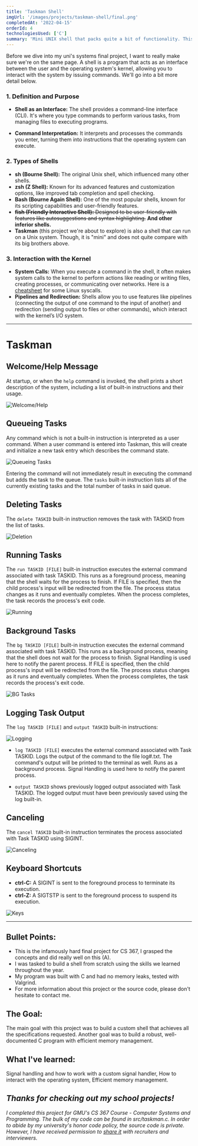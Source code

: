 ```yaml
---
title: 'Taskman Shell'
imgUrl: '/images/projects/taskman-shell/final.png'
completedAt: '2022-04-15'
orderId: 4
technologiesUsed: ['C']
summary: 'Mini UNIX shell that packs quite a bit of functionality. This project taught me the basics of operating systems. I hope you can learn something from this article!'
---
```


Before we dive into my uni's systems final project, I want to really make sure we're on the same page. A shell is a program that acts as an interface between the user and the operating system's kernel, allowing you to interact with the system by issuing commands. We'll go into a bit more detail below.

### 1. Definition and Purpose

- **Shell as an Interface:** The shell provides a command-line interface (CLI). It's where you type commands to perform various tasks, from managing files to executing programs.

- **Command Interpretation:** It interprets and processes the commands you enter, turning them into instructions that the operating system can execute.

### 2. Types of Shells

- **sh (Bourne Shell):** The original Unix shell, which influenced many other shells.
- **zsh (Z Shell):** Known for its advanced features and customization options, like improved tab completion and spell checking.
- **Bash (Bourne Again Shell):** One of the most popular shells, known for its scripting capabilities and user-friendly features.
- ~~**fish (Friendly Interactive Shell):** Designed to be user-friendly with features like autosuggestions and syntax highlighting.~~ **And other inferior shells.**
- **Taskman** (this project we're about to explore) is also a shell that can run on a Unix system. Though, it is "mini" and does not quite compare with its big brothers above.

### 3. Interaction with the Kernel

- **System Calls:** When you execute a command in the shell, it often makes system calls to the kernel to perform actions like reading or writing files, creating processes, or communicating over networks. Here is a [cheatsheet](https://www.cheat-sheets.org/saved-copy/Linux_Syscall_quickref.pdf) for some Linux syscalls.
- **Pipelines and Redirection:** Shells allow you to use features like pipelines (connecting the output of one command to the input of another) and redirection (sending output to files or other commands), which interact with the kernel’s I/O system.

---

# Taskman

## Welcome/Help Message

At startup, or when the `help` command is invoked, the shell prints a short description of the system, including a list of built-in instructions and their usage.

![Welcome/Help](/images/projects/taskman-shell/shell.png)

## Queueing Tasks

Any command which is not a built-in instruction is interpreted as a user command. When a user command is entered into Taskman, this will create and initialize a new task entry which describes the command state.

![Queueing Tasks](/images/projects/taskman-shell/tasks.png)

Entering the command will not immediately result in executing the command but adds the task to the queue. The `tasks` built-in instruction lists all of the currently existing tasks and the total number of tasks in said queue.

## Deleting Tasks

The `delete TASKID` built-in instruction removes the task with TASKID from the list of tasks.

![Deletion](/images/projects/taskman-shell/delete.png)

## Running Tasks

The `run TASKID [FILE]` built-in instruction executes the external command associated with task TASKID. This runs as a foreground process, meaning that the shell waits for the process to finish. If FILE is specified, then the child process's input will be redirected from the file. The process status changes as it runs and eventually completes. When the process completes, the task records the process's exit code.

![Running](/images/projects/taskman-shell/run.png)

## Background Tasks

The `bg TASKID [FILE]` built-in instruction executes the external command associated with task TASKID. This runs as a background process, meaning that the shell does not wait for the process to finish. Signal Handling is used here to notify the parent process. If FILE is specified, then the child process's input will be redirected from the file. The process status changes as it runs and eventually completes. When the process completes, the task records the process's exit code.

![BG Tasks](/images/projects/taskman-shell/bg.png)

## Logging Task Output

The `log TASKID [FILE]` and `output TASKID` built-in instructions:

![Logging](/images/projects/taskman-shell/log.png)

- `log TASKID [FILE]` executes the external command associated with Task TASKID. Logs the output of the command to the file log#.txt. The command's output will be printed to the terminal as well. Runs as a background process. Signal Handling is used here to notify the parent process.

- `output TASKID` shows previously logged output associated with Task TASKID. The logged output must have been previously saved using the log built-in.

## Canceling

The `cancel TASKID` built-in instruction terminates the process associated with Task TASKID using SIGINT.

![Canceling](/images/projects/taskman-shell/cancel.png)

## Keyboard Shortcuts

- **ctrl-C:** A SIGINT is sent to the foreground process to terminate its execution.
- **ctrl-Z:** A SIGTSTP is sent to the foreground process to suspend its execution.

![Keys](/images/projects/taskman-shell/ctrl-z.png)

---

## Bullet Points:

- This is the infamously hard final project for CS 367, I grasped the concepts and did really well on this (A).
- I was tasked to build a shell from scratch using the skills we learned throughout the year.
- My program was built with C and had no memory leaks, tested with Valgrind.
- For more information about this project or the source code, please don't hesitate to contact me.

## The Goal:

The main goal with this project was to build a custom shell that achieves all the specifications requested. Another goal was to build a robust, well-documented C program with efficient memory management.

## What I've learned:

Signal handling and how to work with a custom signal handler, How to interact with the operating system, Efficient memory management.

## _Thanks for checking out my school projects!_

_I completed this project for GMU's CS 367 Course - Computer Systems and Programming. The bulk of my code can be found in src/taskman.c. In order to abide by my university's honor code policy, the source code is private. However, I have received permission to [share it](https://github.com/HansonSoftware/Taskman-UNIX-Shell) with recruiters and interviewers._
